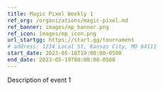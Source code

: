 ```yaml
---
title: Magic Pixel Weekly 1
ref_org: /organizations/magic-pixel.md
ref_banner: images/mp_banner.png
ref_icon: images/mp_icon.png
url_startgg: https://start.gg/tournament
# address: 1234 Local St, Kansas City, MO 64111
start_date: 2023-05-18T19:00:00-0500 
end_date: 2023-05-19T00:00:00-0500
---
```


Description of event 1

